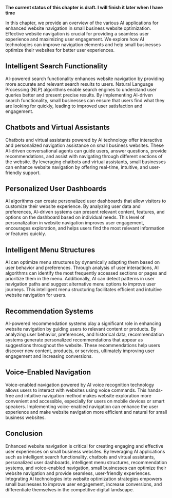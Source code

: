 **The current status of this chapter is draft. I will finish it later when I have time**

In this chapter, we provide an overview of the various AI applications for enhanced website navigation in small business website optimization. Effective website navigation is crucial for providing a seamless user experience and maximizing user engagement. We explore how AI technologies can improve navigation elements and help small businesses optimize their websites for better user experiences.

Intelligent Search Functionality
--------------------------------

AI-powered search functionality enhances website navigation by providing more accurate and relevant search results to users. Natural Language Processing (NLP) algorithms enable search engines to understand user queries better and present precise results. By implementing AI-driven search functionality, small businesses can ensure that users find what they are looking for quickly, leading to improved user satisfaction and engagement.

Chatbots and Virtual Assistants
-------------------------------

Chatbots and virtual assistants powered by AI technology offer interactive and personalized navigation assistance on small business websites. These AI-driven conversational agents can guide users, answer questions, provide recommendations, and assist with navigating through different sections of the website. By leveraging chatbots and virtual assistants, small businesses can enhance website navigation by offering real-time, intuitive, and user-friendly support.

Personalized User Dashboards
----------------------------

AI algorithms can create personalized user dashboards that allow visitors to customize their website experience. By analyzing user data and preferences, AI-driven systems can present relevant content, features, and options on the dashboard based on individual needs. This level of personalization in website navigation improves user engagement, encourages exploration, and helps users find the most relevant information or features quickly.

Intelligent Menu Structures
---------------------------

AI can optimize menu structures by dynamically adapting them based on user behavior and preferences. Through analysis of user interactions, AI algorithms can identify the most frequently accessed sections or pages and prioritize them in the menu. Additionally, AI can detect patterns in user navigation paths and suggest alternative menu options to improve user journeys. This intelligent menu structuring facilitates efficient and intuitive website navigation for users.

Recommendation Systems
----------------------

AI-powered recommendation systems play a significant role in enhancing website navigation by guiding users to relevant content or products. By analyzing user behavior, preferences, and historical data, recommendation systems generate personalized recommendations that appear as suggestions throughout the website. These recommendations help users discover new content, products, or services, ultimately improving user engagement and increasing conversions.

Voice-Enabled Navigation
------------------------

Voice-enabled navigation powered by AI voice recognition technology allows users to interact with websites using voice commands. This hands-free and intuitive navigation method makes website exploration more convenient and accessible, especially for users on mobile devices or smart speakers. Implementing voice-enabled navigation can enhance the user experience and make website navigation more efficient and natural for small business websites.

Conclusion
----------

Enhanced website navigation is critical for creating engaging and effective user experiences on small business websites. By leveraging AI applications such as intelligent search functionality, chatbots and virtual assistants, personalized user dashboards, intelligent menu structures, recommendation systems, and voice-enabled navigation, small businesses can optimize their website navigation and provide seamless, user-friendly experiences. Integrating AI technologies into website optimization strategies empowers small businesses to improve user engagement, increase conversions, and differentiate themselves in the competitive digital landscape.
